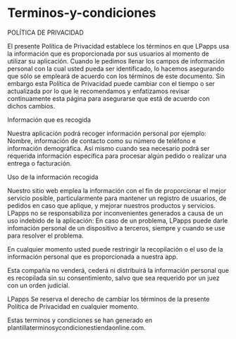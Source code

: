 # Terminos-y-condiciones

POLÍTICA DE PRIVACIDAD
 

El presente Política de Privacidad establece los términos en que LPapps usa la información que es proporcionada por sus usuarios al momento de utilizar su aplicación. Cuando le pedimos llenar los campos de información personal con la cual usted pueda ser identificado, lo hacemos asegurando que sólo se empleará de acuerdo con los términos de este documento. Sin embargo esta Política de Privacidad puede cambiar con el tiempo o ser actualizada por lo que le recomendamos y enfatizamos revisar continuamente esta página para asegurarse que está de acuerdo con dichos cambios.

Información que es recogida

Nuestra aplicación podrá recoger información personal por ejemplo: Nombre,  información de contacto como  su número de teléfono e información demográfica. Así mismo cuando sea necesario podrá ser requerida información específica para procesar algún pedido o realizar una entrega o facturación.

Uso de la información recogida

Nuestro sitio web emplea la información con el fin de proporcionar el mejor servicio posible, particularmente para mantener un registro de usuarios, de pedidos en caso que aplique, y mejorar nuestros productos y servicios. 
LPapps no se responsabiliza por inconvenientes generados a causa de un uso indebido de la aplicación:
 En caso de un problema, LPapps puede darle infomación personal de un dispositivo a terceros, siempre y cuando se use para resolver el problema.


En cualquier momento usted puede restringir la recopilación o el uso de la información personal que es proporcionada a nuestra app.

Esta compañía no venderá, cederá ni distribuirá la información personal que es recopilada sin su consentimiento, salvo que sea requerido por un juez con un orden judicial.

LPapps Se reserva el derecho de cambiar los términos de la presente Política de Privacidad en cualquier momento.

Estas terminos y condiciones se han generado en plantillaterminosycondicionestiendaonline.com.
